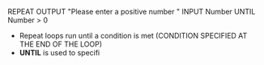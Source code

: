 REPEAT 
	OUTPUT "Please enter a positive number " 
	INPUT Number 
UNTIL Number > 0

- Repeat loops run until a condition is met (CONDITION SPECIFIED AT THE END OF THE LOOP)
- **UNTIL** is used to specifi